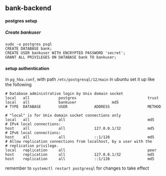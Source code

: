 ## bank-backend


#### postgres setup

##### Create bankuser
```
sudo -u postgres psql
CREATE DATABASE bank;
CREATE USER bankuser WITH ENCRYPTED PASSWORD 'secret';
GRANT ALL PRIVILEGES ON DATABASE bank TO bankuser;
``` 
#### setup authentication
in ``pg_hba.conf``, with path ``/etc/postgresql/12/main`` in ubuntu set it up like the following
```
# Database administrative login by Unix domain socket
local   all             postgres                                trust
local   all             bankuser				md5
# TYPE  DATABASE        USER            ADDRESS                 METHOD

# "local" is for Unix domain socket connections only
local   all             all                                     md5
# IPv4 local connections:
host    all             all             127.0.0.1/32            md5
# IPv6 local connections:
host    all             all             ::1/128                 md5
# Allow replication connections from localhost, by a user with the
# replication privilege.
local   replication     all                                     peer
host    replication     all             127.0.0.1/32            md5
host    replication     all             ::1/128                 md5

```

remember to ``systemctl restart postgresql`` for changes to take effect
